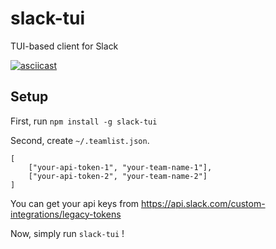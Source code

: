 # slack-tui
TUI-based client for Slack

[![asciicast](https://asciinema.org/a/140077.png)](https://asciinema.org/a/140077)

## Setup

First, run `npm install -g slack-tui`

Second, create `~/.teamlist.json`.

```
[
	["your-api-token-1", "your-team-name-1"],
	["your-api-token-2", "your-team-name-2"]
]
```

You can get your api keys from https://api.slack.com/custom-integrations/legacy-tokens

Now, simply run `slack-tui` !
